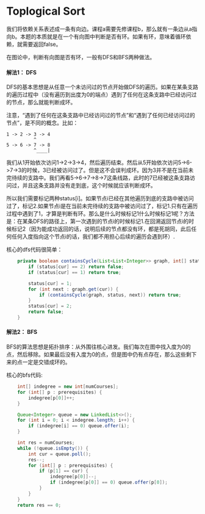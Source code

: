# Toplogical Sort

我们将依赖关系表述成一条有向边。课程a需要先修课程b，那么就有一条边从a指向b。本题的本质就是在一个有向图中判断是否有环。如果有环，意味着循环依赖，就需要返回false。

在图论中，判断有向图是否有环，一般有DFS和BFS两种做法。

#### 解法1： DFS
DFS的基本思想是从任意一个未访问过的节点开始做DFS的遍历。如果在某条支路的遍历过程中（没有遍历到出度为0的端点）遇到了任何在这条支路中已经访问过的节点，那么就能判断成环。

注意，“遇到了任何在这条支路中已经访问过的节点”和“遇到了任何已经访问过的节点”，是不同的概念。比如：
```
1 -> 2 -> 3 -> 4 
          ^
5 -> 6 -> 7 -> 8 
          ^____|
```
我们从1开始依次访问1->2->3->4，然后遍历结束。然后从5开始依次访问5->6->7->3的时候，3已经被访问过了。但是这不会误判成环。因为3并不是在当前未完待续的支路中。我们再看5->6->7->8->7这条线路，此时的7已经被这条支路访问过，并且这条支路并没有走到底，这个时候就应该判断成环。

所以我们需要标记两种status[i]。如果节点i已经在其他遍历到底的支路中被访问过了，标记2.如果节点i是在当前未完待续的支路中被访问过了，标记1.只有在遍历过程中遇到了1，才算是判断有环。那么是什么时候标记1什么时候标记1呢？方法是：在某条DFS的路径上，第一次遇到的节点i的时候标记1.在回溯返回节点i的时候标记2（因为能成功返回的话，说明后续的节点都没有环，都是死胡同，此后任何任何入度指向这个节点i的话，我们都不用担心后续的遍历会遇到环）.

核心的dfs代码很简单：
```java
    private boolean containsCycle(List<List<Integer>> graph, int[] status, int cur) {
        if (status[cur] == 2) return false;
        if (status[cur] == 1) return true;

        status[cur] = 1;
        for (int next : graph.get(cur)) {
            if (containsCycle(graph, status, next)) return true;
        }
        status[cur] = 2;
        return false;
    }
```

#### 解法2： BFS
BFS的算法思想是拓扑排序：从外围往核心进发。我们每次在图中找入度为0的点，然后移除。如果最后没有入度为0的点，但是图中仍有点存在，那么这些剩下来的点一定是交错成环的。

核心的bfs代码:
```java
    int[] indegree = new int[numCourses];
    for (int[] p : prerequisites) {
        indegree[p[0]]++;
    }

    Queue<Integer> queue = new LinkedList<>();
    for (int i = 0; i < indegree.length; i++) {
        if (indegree[i] == 0) queue.offer(i);
    }

    int res = numCourses;
    while (!queue.isEmpty()) {
        int cur = queue.poll();
        res--;
        for (int[] p : prerequisites) {
            if (p[1] == cur) {
                indegree[p[0]]--;
                if (indegree[p[0]] == 0) queue.offer(p[0]);
            }
        }
    }
    return res == 0;
```


